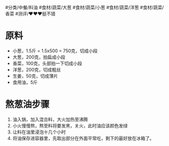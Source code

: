 #分类/中餐/料油 #食材/蔬菜/大葱 #食材/蔬菜/小葱 #食材/蔬菜/洋葱 #食材/蔬菜/香菜 #测评/❤️❤️❤️挺不错

# 原料
- 小葱，1.5斤 = 1.5x500 = 750克，切成小段
- 大葱，200克，拍扁成小段
- 香菜，100克，头部拍一下切成小段
- 洋葱，200克，切成粗丝
- 生姜，50克，切成薄片
- 食用油，5斤

# 熬葱油步骤
1. 油入锅，加入混合料，大火加热至沸腾
2. 小火慢慢熬，熬至料将要发黑，关火，此时油应该颜色发绿
3. 让料在油里浸泡十几个小时
4. 将油保存进容器里，先取出部分在外面平常吃，剩下的最好放在冰箱了。

